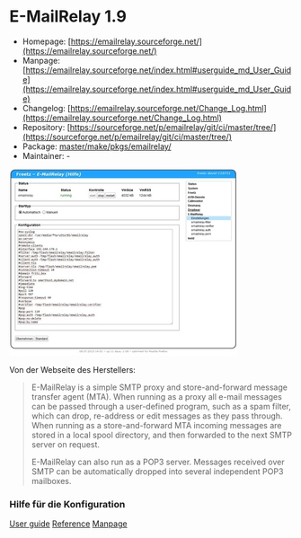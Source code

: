 # E-MailRelay 1.9
 - Homepage: [https://emailrelay.sourceforge.net/](https://emailrelay.sourceforge.net/)
 - Manpage: [https://emailrelay.sourceforge.net/index.html#userguide_md_User_Guide](https://emailrelay.sourceforge.net/index.html#userguide_md_User_Guide)
 - Changelog: [https://emailrelay.sourceforge.net/Change_Log.html](https://emailrelay.sourceforge.net/Change_Log.html)
 - Repository: [https://sourceforge.net/p/emailrelay/git/ci/master/tree/](https://sourceforge.net/p/emailrelay/git/ci/master/tree/)
 - Package: [master/make/pkgs/emailrelay/](https://github.com/Freetz-NG/freetz-ng/tree/master/make/pkgs/emailrelay/)
 - Maintainer: -

[![E-MailRelay](../screenshots/274_md.jpg)](../screenshots/274.jpg)

Von der Webseite des Herstellers:

> E-MailRelay is a simple SMTP proxy and store-and-forward message
> transfer agent (MTA). When running as a proxy all e-mail messages can
> be passed through a user-defined program, such as a spam filter, which
> can drop, re-address or edit messages as they pass through. When
> running as a store-and-forward MTA incoming messages are stored in a
> local spool directory, and then forwarded to the next SMTP server on
> request.
>
> E-MailRelay can also run as a POP3 server. Messages received over SMTP
> can be automatically dropped into several independent POP3 mailboxes.

### Hilfe für die Konfiguration

[User
guide](http://emailrelay.sourceforge.net/userguide.html)
[Reference](http://emailrelay.sourceforge.net/reference.html)
[Manpage](http://emailrelay.sourceforge.net/emailrelay-man.html)
